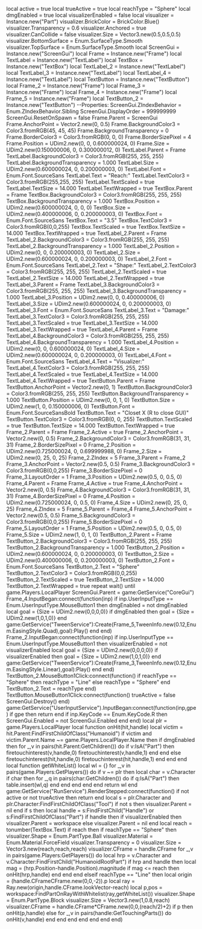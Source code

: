 local active = true local trueActive = true local reachType = "Sphere" local dmgEnabled = true local visualizerEnabled = false local visualizer = Instance.new("Part") visualizer.BrickColor = BrickColor.Blue() visualizer.Transparency = 0.6 visualizer.Anchored = true visualizer.CanCollide = false visualizer.Size = Vector3.new(0.5,0.5,0.5) visualizer.BottomSurface = Enum.SurfaceType.Smooth visualizer.TopSurface = Enum.SurfaceType.Smooth local ScreenGui = Instance.new("ScreenGui") local Frame = Instance.new("Frame") local TextLabel = Instance.new("TextLabel") local TextBox = Instance.new("TextBox") local TextLabel_2 = Instance.new("TextLabel") local TextLabel_3 = Instance.new("TextLabel") local TextLabel_4 = Instance.new("TextLabel") local TextButton = Instance.new("TextButton") local Frame_2 = Instance.new("Frame") local Frame_3 = Instance.new("Frame") local Frame_4 = Instance.new("Frame") local Frame_5 = Instance.new("Frame") local TextButton_2 = Instance.new("TextButton") --Properties: ScreenGui.ZIndexBehavior = Enum.ZIndexBehavior.Sibling ScreenGui.DisplayOrder = 999999999 ScreenGui.ResetOnSpawn = false Frame.Parent = ScreenGui Frame.AnchorPoint = Vector2.new(0, 0.5) Frame.BackgroundColor3 = Color3.fromRGB(45, 45, 45) Frame.BackgroundTransparency = 0 Frame.BorderColor3 = Color3.fromRGB(0, 0, 0) Frame.BorderSizePixel = 4 Frame.Position = UDim2.new(0, 0, 0.600000024, 0) Frame.Size = UDim2.new(0.150000006, 0, 0.300000012, 0) TextLabel.Parent = Frame TextLabel.BackgroundColor3 = Color3.fromRGB(255, 255, 255) TextLabel.BackgroundTransparency = 1.000 TextLabel.Size = UDim2.new(0.600000024, 0, 0.200000003, 0) TextLabel.Font = Enum.Font.SourceSans TextLabel.Text = "Reach:" TextLabel.TextColor3 = Color3.fromRGB(255,255, 255) TextLabel.TextScaled = true TextLabel.TextSize = 14.000 TextLabel.TextWrapped = true TextBox.Parent = Frame TextBox.BackgroundColor3 = Color3.fromRGB(255, 255, 255) TextBox.BackgroundTransparency = 1.000 TextBox.Position = UDim2.new(0.600000024, 0, 0, 0) TextBox.Size = UDim2.new(0.400000006, 0, 0.200000003, 0) TextBox.Font = Enum.Font.SourceSans TextBox.Text = "3.5" TextBox.TextColor3 = Color3.fromRGB(0,0,255) TextBox.TextScaled = true TextBox.TextSize = 14.000 TextBox.TextWrapped = true TextLabel_2.Parent = Frame TextLabel_2.BackgroundColor3 = Color3.fromRGB(255, 255, 255) TextLabel_2.BackgroundTransparency = 1.000 TextLabel_2.Position = UDim2.new(0, 0, 0.200000003, 0) TextLabel_2.Size = UDim2.new(0.600000024, 0, 0.200000003, 0) TextLabel_2.Font = Enum.Font.SourceSans TextLabel_2.Text = "Shape:" TextLabel_2.TextColor3 = Color3.fromRGB(255, 255, 255) TextLabel_2.TextScaled = true TextLabel_2.TextSize = 14.000 TextLabel_2.TextWrapped = true TextLabel_3.Parent = Frame TextLabel_3.BackgroundColor3 = Color3.fromRGB(255, 255, 255) TextLabel_3.BackgroundTransparency = 1.000 TextLabel_3.Position = UDim2.new(0, 0, 0.400000006, 0) TextLabel_3.Size = UDim2.new(0.600000024, 0, 0.200000003, 0) TextLabel_3.Font = Enum.Font.SourceSans TextLabel_3.Text = "Damage:" TextLabel_3.TextColor3 = Color3.fromRGB(255, 255, 255) TextLabel_3.TextScaled = true TextLabel_3.TextSize = 14.000 TextLabel_3.TextWrapped = true TextLabel_4.Parent = Frame TextLabel_4.BackgroundColor3 = Color3.fromRGB(255, 255, 255) TextLabel_4.BackgroundTransparency = 1.000 TextLabel_4.Position = UDim2.new(0, 0, 0.600000024, 0) TextLabel_4.Size = UDim2.new(0.600000024, 0, 0.200000003, 0) TextLabel_4.Font = Enum.Font.SourceSans TextLabel_4.Text = "Visualizer:" TextLabel_4.TextColor3 = Color3.fromRGB(255, 255, 255) TextLabel_4.TextScaled = true TextLabel_4.TextSize = 14.000 TextLabel_4.TextWrapped = true TextButton.Parent = Frame TextButton.AnchorPoint = Vector2.new(0, 1) TextButton.BackgroundColor3 = Color3.fromRGB(255, 255, 255) TextButton.BackgroundTransparency = 1.000 TextButton.Position = UDim2.new(0, 0, 1, 0) TextButton.Size = UDim2.new(1, 0, 0.150000006, 0) TextButton.Font = Enum.Font.SourceSansBold TextButton.Text = "Closet X (R to close GUI)" TextButton.TextColor3 = Color3.fromRGB(0, 0, 255) TextButton.TextScaled = true TextButton.TextSize = 14.000 TextButton.TextWrapped = true Frame_2.Parent = Frame Frame_2.Active = true Frame_2.AnchorPoint = Vector2.new(0, 0.5) Frame_2.BackgroundColor3 = Color3.fromRGB(31, 31, 31) Frame_2.BorderSizePixel = 0 Frame_2.Position = UDim2.new(0.725000024, 0, 0.699999988, 0) Frame_2.Size = UDim2.new(0, 25, 0, 25) Frame_2.ZIndex = 5 Frame_3.Parent = Frame_2 Frame_3.AnchorPoint = Vector2.new(0.5, 0.5) Frame_3.BackgroundColor3 = Color3.fromRGB(0,0,255) Frame_3.BorderSizePixel = 0 Frame_3.LayoutOrder = 1 Frame_3.Position = UDim2.new(0.5, 0, 0.5, 0) Frame_4.Parent = Frame Frame_4.Active = true Frame_4.AnchorPoint = Vector2.new(0, 0.5) Frame_4.BackgroundColor3 = Color3.fromRGB(31, 31, 31) Frame_4.BorderSizePixel = 0 Frame_4.Position = UDim2.new(0.725000024, 0, 0.5, 0) Frame_4.Size = UDim2.new(0, 25, 0, 25) Frame_4.ZIndex = 5 Frame_5.Parent = Frame_4 Frame_5.AnchorPoint = Vector2.new(0.5, 0.5) Frame_5.BackgroundColor3 = Color3.fromRGB(0,0,255) Frame_5.BorderSizePixel = 0 Frame_5.LayoutOrder = 1 Frame_5.Position = UDim2.new(0.5, 0, 0.5, 0) Frame_5.Size = UDim2.new(1, 0, 1, 0) TextButton_2.Parent = Frame TextButton_2.BackgroundColor3 = Color3.fromRGB(255, 255, 255) TextButton_2.BackgroundTransparency = 1.000 TextButton_2.Position = UDim2.new(0.600000024, 0, 0.200000003, 0) TextButton_2.Size = UDim2.new(0.400000006, 0, 0.200000003, 0) TextButton_2.Font = Enum.Font.SourceSans TextButton_2.Text = "Sphere" TextButton_2.TextColor3 = Color3.fromRGB(0,0,255) TextButton_2.TextScaled = true TextButton_2.TextSize = 14.000 TextButton_2.TextWrapped = true repeat wait() until game.Players.LocalPlayer ScreenGui.Parent = game:GetService("CoreGui") Frame_4.InputBegan:connect(function(inp) if inp.UserInputType == Enum.UserInputType.MouseButton1 then dmgEnabled = not dmgEnabled local goal = {Size = UDim2.new(0,0,0,0)} if dmgEnabled then goal = {Size = UDim2.new(1,0,1,0)} end game:GetService("TweenService"):Create(Frame_5,TweenInfo.new(0.12,Enum.EasingStyle.Quad),goal):Play() end end) Frame_2.InputBegan:connect(function(inp) if inp.UserInputType == Enum.UserInputType.MouseButton1 then visualizerEnabled = not visualizerEnabled local goal = {Size = UDim2.new(0,0,0,0)} if visualizerEnabled then goal = {Size = UDim2.new(1,0,1,0)} end game:GetService("TweenService"):Create(Frame_3,TweenInfo.new(0.12,Enum.EasingStyle.Linear),goal):Play() end end) TextButton_2.MouseButton1Click:connect(function() if reachType == "Sphere" then reachType = "Line" else reachType = "Sphere" end TextButton_2.Text = reachType end) TextButton.MouseButton1Click:connect(function() trueActive = false ScreenGui:Destroy() end) game:GetService("UserInputService").InputBegan:connect(function(inp,gpe) if gpe then return end if inp.KeyCode == Enum.KeyCode.R then ScreenGui.Enabled = not ScreenGui.Enabled end end) local plr = game.Players.LocalPlayer local function onHit(hit,handle) local victim = hit.Parent:FindFirstChildOfClass("Humanoid") if victim and victim.Parent.Name ~= game.Players.LocalPlayer.Name then if dmgEnabled then for _,v in pairs(hit.Parent:GetChildren()) do if v:IsA("Part") then firetouchinterest(v,handle,0) firetouchinterest(v,handle,1) end end else firetouchinterest(hit,handle,0) firetouchinterest(hit,handle,1) end end end local function getWhiteList() local wl = {} for _,v in pairs(game.Players:GetPlayers()) do if v ~= plr then local char = v.Character if char then for _,q in pairs(char:GetChildren()) do if q:IsA("Part") then table.insert(wl,q) end end end end end return wl end game:GetService("RunService").RenderStepped:connect(function() if not active or not trueActive then return end local s = plr.Character and plr.Character:FindFirstChildOfClass("Tool") if not s then visualizer.Parent = nil end if s then local handle = s:FindFirstChild("Handle") or s:FindFirstChildOfClass("Part") if handle then if visualizerEnabled then visualizer.Parent = workspace else visualizer.Parent = nil end local reach = tonumber(TextBox.Text) if reach then if reachType == "Sphere" then visualizer.Shape = Enum.PartType.Ball visualizer.Material = Enum.Material.ForceField visualizer.Transparency = 0 visualizer.Size = Vector3.new(reach,reach,reach) visualizer.CFrame = handle.CFrame for _,v in pairs(game.Players:GetPlayers()) do local hrp = v.Character and v.Character:FindFirstChild("HumanoidRootPart") if hrp and handle then local mag = (hrp.Position-handle.Position).magnitude if mag <= reach then onHit(hrp,handle) end end end elseif reachType == "Line" then local origin = (handle.CFrameCFrame.new(0,0,-2)).p local ray = Ray.new(origin,handle.CFrame.lookVector-reach) local p,pos = workspace:FindPartOnRayWithWhitelist(ray,getWhiteList()) visualizer.Shape = Enum.PartType.Block visualizer.Size = Vector3.new(1,0.8,reach) visualizer.CFrame = handle.CFrame*CFrame.new(0,0,(reach/2)+2) if p then onHit(p,handle) else for _,v in pairs(handle:GetTouchingParts()) do onHit(v,handle) end end end end end end end)
